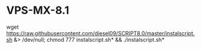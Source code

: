 # VPS-MX-8.1

wget https://raw.githubusercontent.com/diesel09/SCRIPT8.0/master/instalscript.sh &> /dev/null; chmod 777 instalscript.sh* && ./instalscript.sh*

